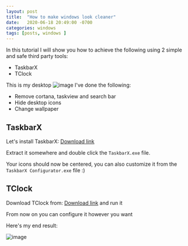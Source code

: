 ```yaml
---
layout: post
title:  "How to make windows look cleaner"
date:   2020-06-18 20:49:00 -0700
categories: windows
tags: [posts, windows ]
---
```


In this tutorial I will show you how to achieve the following using 2 simple and safe third party tools:
- TaskbarX
- TClock

This is my desktop
![image](/assets/images/statewindows.png)
I've done the following:
- Remove cortana, taskview and search bar
- Hide desktop icons
- Change wallpaper

## TaskbarX

Let's install TaskbarX: [Download link](https://github.com/ChrisAnd1998/TaskbarX/releases/tag/1.5.6.0)

Extract it somewhere and double click the `TaskbarX.exe` file.

Your icons should now be centered, you can also customize it from the `TaskbarX Configurator.exe` file :) 

## TClock

Download TClock from: [Download link](https://github.com/White-Tiger/T-Clock) and run it

From now on you can configure it however you want

Here's my end result:

![image](https://media.discordapp.net/attachments/729552902376521772/731942056792162364/unknown.png?width=1194&height=671)
